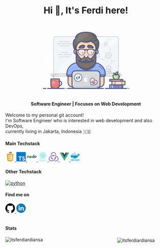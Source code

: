 <div align="center">
  <h1 align="center">Hi 👋, It's Ferdi here!</h1>
  <img
    src="https://raw.githubusercontent.com/itsferdiardiansa/itsferdiardiansa/master/icons/developer.gif"
    width="300"
  />

  <h4>Software Engineer | Focuses on Web Development</h4>
</div>

<div align="left">
  <p>
    Welcome to my personal git account! <br />
    I'm Software Engineer who is interested in web development and also DevOps, <br />
    currently living in Jakarta, Indonesia 🇮🇩
  </p>
</div>

<!-- Skills -->
<div align="left">
  <h4>Main Techstack</h4>
  <p>
    <a
      href="https://developer.mozilla.org/en-US/docs/Web/JavaScript"
      target="_blank"
    >
      <img
        src="https://raw.githubusercontent.com/itsferdiardiansa/itsferdiardiansa/master/icons/javascript-2038874-1720087.png"
        alt="javascript"
        width="30"
        height="30"
      />
    </a>
    <a href="https://www.typescriptlang.org/" target="_blank">
      <img
        src="https://raw.githubusercontent.com/itsferdiardiansa/itsferdiardiansa/master/icons/typescript-1174965.png"
        alt="typescript"
        width="30"
        height="30"
      />
    </a>
    <a href="https://nodejs.org" target="_blank">
      <img
        src="https://raw.githubusercontent.com/itsferdiardiansa/itsferdiardiansa/master/icons/nodejs.png"
        alt="nodejs"
        width="30"
        height="30"
      />
    </a>
    <a href="https://reactjs.org/" target="_blank">
      <img
        src="https://raw.githubusercontent.com/itsferdiardiansa/itsferdiardiansa/master/icons/react.png"
        alt="react"
        width="30"
        height="30"
      />
    </a>
    <a href="https://redux.js.org" target="_blank">
      <img
        src="https://raw.githubusercontent.com/itsferdiardiansa/itsferdiardiansa/master/icons/redux.png"
        alt="redux"
        width="30"
        height="30"
      />
    </a>
    <a href="https://vuejs.org/" target="_blank">
      <img
        src="https://raw.githubusercontent.com/itsferdiardiansa/itsferdiardiansa/master/icons/vue.png"
        alt="vuejs"
        width="30"
        height="30"
      />
    </a>
    <a href="https://www.docker.com/" target="_blank">
      <img
        src="https://raw.githubusercontent.com/itsferdiardiansa/itsferdiardiansa/master/icons/docker.png"
        alt="docker"
        width="30"
        height="30"
      />
    </a>
  </p>

  <h4>Other Techstack</h4>
  <p>
    <a href="https://www.python.org" target="_blank">
      <img
        src="https://www.python.org/static/favicon.ico"
        alt="python"
        width="30"
        height="30"
      />
    </a>
  </p>
</div>

<div align="left">
  <h4>Find me on</h4>

  <a href="https://github.com/itsferdiardiansa">
    <img 
      src="https://raw.githubusercontent.com/itsferdiardiansa/itsferdiardiansa/master/icons/github.png"
      width="30"
    >
  </a>

  <a href="https://www.linkedin.com/in/ferdi-ardiansa-7737aa109/">
    <img 
      src="https://raw.githubusercontent.com/itsferdiardiansa/itsferdiardiansa/master/icons/linkedin.png"
      width="30"
    >
  </a>
</div>

<br />
<!--Stats -->
<div>
  <h4>Stats</h4>
  <p>
    <img
      align="left"
      width="350"
      src="https://github-readme-stats.vercel.app/api/top-langs/?username=itsferdiardiansa&layout=compact"
      alt="itsferdiardiansa"
    />
  </p>

  <p>
    <img 
      align="center"
      width="420"
      src="https://github-readme-stats.vercel.app/api?username=itsferdiardiansa&show_icons=true" 
      alt="itsferdiardiansa">
  </p>
</div>
